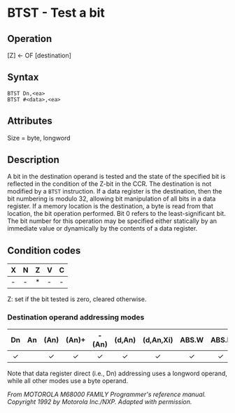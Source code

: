 # BTST - Test a bit

## Operation
[Z] ← <bit number> OF [destination]

## Syntax
```assembly
BTST Dn,<ea>
BTST #<data>,<ea>
```

## Attributes
Size = byte, longword

## Description
A bit in the destination operand is tested and the state of the specified bit is reflected in the condition of the Z-bit in the CCR. The destination is not modified by a `BTST` instruction. If a data register is the destination, then the bit numbering is modulo 32, allowing bit manipulation of all bits in a data register. If a memory location is the destination, a byte is read from that location, the bit operation performed. Bit 0 refers to the least-significant bit. The bit number for this operation may be specified either statically by an immediate value or dynamically by the contents of a data
register.

## Condition codes
|X|N|Z|V|C|
|--|--|--|--|--|
|-|-|*|-|-|

Z: set if the bit tested is zero, cleared otherwise.

### Destination operand addressing modes
|Dn|An|(An)|(An)+|-(An)|(d,An)|(d,An,Xi)|ABS.W|ABS.L|(d,PC)|(d,PC,Xn)|imm|
|:-:|:-:|:-:|:-:|:-:|:-:|:-:|:-:|:-:|:-:|:-:|:-:|
|✓||✓|✓|✓|✓|✓|✓|✓|✓|✓||

Note that data register direct (i.e., Dn) addressing uses a longword operand, while all other modes use a byte operand.

*From MOTOROLA M68000 FAMILY Programmer's reference manual. Copyright 1992 by Motorola Inc./NXP. Adapted with permission.*